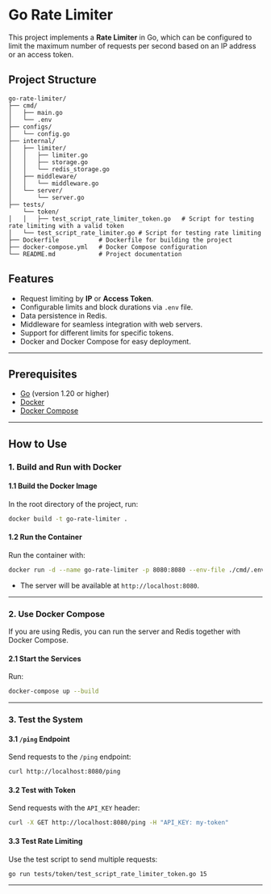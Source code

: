 # Go Rate Limiter

This project implements a **Rate Limiter** in Go, which can be configured to limit the maximum number of requests per second based on an IP address or an access token.

## Project Structure

```plaintext
go-rate-limiter/
├── cmd/
│   ├── main.go
│   └── .env
├── configs/
│   └── config.go
├── internal/
│   ├── limiter/
│   │   ├── limiter.go
│   │   ├── storage.go
│   │   └── redis_storage.go
│   ├── middleware/
│   │   └── middleware.go
│   └── server/
│       └── server.go
├── tests/
    └── token/
│   │   ├── test_script_rate_limiter_token.go   # Script for testing rate limiting with a valid token
│   └── test_script_rate_limiter.go # Script for testing rate limiting
├── Dockerfile           # Dockerfile for building the project
├── docker-compose.yml   # Docker Compose configuration
└── README.md            # Project documentation
```


## Features

- Request limiting by **IP** or **Access Token**.
- Configurable limits and block durations via `.env` file.
- Data persistence in Redis.
- Middleware for seamless integration with web servers.
- Support for different limits for specific tokens.
- Docker and Docker Compose for easy deployment.

---

## Prerequisites

- [Go](https://golang.org/) (version 1.20 or higher)
- [Docker](https://www.docker.com/)
- [Docker Compose](https://docs.docker.com/compose/)

---

## How to Use

### 1. Build and Run with Docker

#### **1.1 Build the Docker Image**
In the root directory of the project, run:

```bash
docker build -t go-rate-limiter .
```

#### **1.2 Run the Container**
Run the container with:

```bash
docker run -d --name go-rate-limiter -p 8080:8080 --env-file ./cmd/.env go-rate-limiter
```

- The server will be available at `http://localhost:8080`.

---

### 2. Use Docker Compose

If you are using Redis, you can run the server and Redis together with Docker Compose.

#### **2.1 Start the Services**
Run:

```bash
docker-compose up --build
```

---

### 3. Test the System

#### **3.1 `/ping` Endpoint**
Send requests to the `/ping` endpoint:

```bash
curl http://localhost:8080/ping
```

#### **3.2 Test with Token**
Send requests with the `API_KEY` header:

```bash
curl -X GET http://localhost:8080/ping -H "API_KEY: my-token"
```

#### **3.3 Test Rate Limiting**
Use the test script to send multiple requests:

```bash
go run tests/token/test_script_rate_limiter_token.go 15
```

---